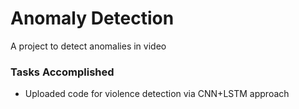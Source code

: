 # Anomaly Detection
A project to detect anomalies in video

<h3>Tasks Accomplished</h3>
<ul><li>Uploaded code for violence detection via CNN+LSTM approach</li></ul>
